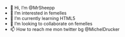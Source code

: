 - 👋 Hi, I’m @MrSheepp
- 👀 I’m interested in femelles
- 🌱 I’m currently learning HTML5
- 💞️ I’m looking to collaborate on femelles
- 📫 How to reach me mon twitter bg @MichelDrucker

<!---
MrSheepp/MrSheepp is a ✨ special ✨ repository because its `README.md` (this file) appears on your GitHub profile.
You can click the Preview link to take a look at your changes.
--->
